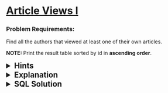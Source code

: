 # [Article Views I](https://leetcode.com/problems/article-views-i/description/?envType=study-plan-v2&envId=top-sql-50)

### Problem Requirements:

Find all the authors that viewed at least one of their own articles.

<strong>NOTE: </strong> Print the result table sorted by id in <b>ascending order</b>.

<details>
<summary style="font-size:1.3rem;"> <strong>Hints</strong> </summary> 

<details>
      <summary>Hint#1</summary>
      <p>Use <code>DISTINCT</code> to avoid duplicates. </p>
</details>

</details>

<details>
<summary style="font-size:1.3rem;"> <strong>Explanation</strong> </summary>

<p>
    Let's divide the problem into two sub problems.
    <ul>
        <li>Retrieve all the authors using<code>SELECT</code> statement </li>
        <li>Filtering the retrieved data using <code>WHERE</code> clause and <code>OPERATORS</code>  </li>
    </ul>
    <p>
        First retrieve the authors using <code>select</code> statement then use <code>where</code> clause to filter all the authors that satisfy the following condition <code>author_id = viewer_id</code> in the corresponding row.
        <br>
        This criterion indicates that the author has viewed the current article.
    </p>
    <p>
        But what if the author's id is duplicated , here we can use 
        <code>DISTINCT</code> clause to avoid that.
    </p>
</p>

</details>

<details>
<summary style="font-size:1.3rem"><strong> SQL Solution</strong> </summary> 


```sql
SELECT DISTINCT author_id AS id
FROM Views
WHERE author_id = viewer_id
ORDER BY author_id
;
```

</details>
